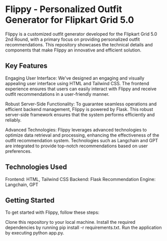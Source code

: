 # Flippy - Personalized Outfit Generator for Flipkart Grid 5.0
Flippy is a customized outfit generator developed for the Flipkart Grid 5.0 2nd Round, with a primary focus on providing personalized outfit recommendations. This repository showcases the technical details and components that make Flippy an innovative and efficient solution.

## Key Features
Engaging User Interface: We've designed an engaging and visually appealing user interface using HTML and Tailwind CSS. The frontend experience ensures that users can easily interact with Flippy and receive outfit recommendations in a user-friendly manner.

Robust Server-Side Functionality: To guarantee seamless operations and efficient backend management, Flippy is powered by Flask. This robust server-side framework ensures that the system performs efficiently and reliably.

Advanced Technologies: Flippy leverages advanced technologies to optimize data retrieval and processing, enhancing the effectiveness of the outfit recommendation system. Technologies such as Langchain and GPT are integrated to provide top-notch recommendations based on user preferences.

## Technologies Used
Frontend: HTML, Tailwind CSS
Backend: Flask
Recommendation Engine: Langchain, GPT

## Getting Started
To get started with Flippy, follow these steps:

Clone this repository to your local machine.
Install the required dependencies by running pip install -r requirements.txt.
Run the application by executing python app.py.
